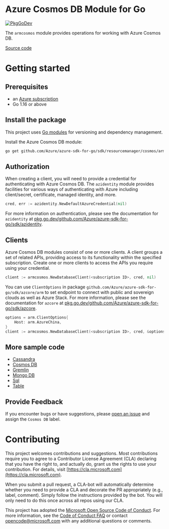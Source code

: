 # Azure Cosmos DB Module for Go

[![PkgGoDev](https://pkg.go.dev/badge/github.com/Azure/azure-sdk-for-go/sdk/resourcemanager/cosmos/armcosmos)](https://pkg.go.dev/github.com/Azure/azure-sdk-for-go/sdk/resourcemanager/cosmos/armcosmos)

The `armcosmos` module provides operations for working with Azure Cosmos DB.

[Source code](https://github.com/Azure/azure-sdk-for-go/tree/main/sdk/resourcemanager/cosmos/armcosmos)

# Getting started

## Prerequisites

- an [Azure subscription](https://azure.microsoft.com/free/)
- Go 1.16 or above

## Install the package

This project uses [Go modules](https://github.com/golang/go/wiki/Modules) for versioning and dependency management.

Install the Azure Cosmos DB module:

```sh
go get github.com/Azure/azure-sdk-for-go/sdk/resourcemanager/cosmos/armcosmos
```

## Authorization

When creating a client, you will need to provide a credential for authenticating with Azure Cosmos DB.  The `azidentity` module provides facilities for various ways of authenticating with Azure including client/secret, certificate, managed identity, and more.

```go
cred, err := azidentity.NewDefaultAzureCredential(nil)
```

For more information on authentication, please see the documentation for `azidentity` at [pkg.go.dev/github.com/Azure/azure-sdk-for-go/sdk/azidentity](https://pkg.go.dev/github.com/Azure/azure-sdk-for-go/sdk/azidentity).

## Clients

Azure Cosmos DB modules consist of one or more clients.  A client groups a set of related APIs, providing access to its functionality within the specified subscription.  Create one or more clients to access the APIs you require using your credential.

```go
client := armcosmos.NewDatabaseClient(<subscription ID>, cred, nil)
```

You can use `ClientOptions` in package `github.com/Azure/azure-sdk-for-go/sdk/azcore/arm` to set endpoint to connect with public and sovereign clouds as well as Azure Stack. For more information, please see the documentation for `azcore` at [pkg.go.dev/github.com/Azure/azure-sdk-for-go/sdk/azcore](https://pkg.go.dev/github.com/Azure/azure-sdk-for-go/sdk/azcore).

```go
options = arm.ClientOptions{
    Host: arm.AzureChina,
}
client := armcosmos.NewDatabaseClient(<subscription ID>, cred, &options)
```

## More sample code

- [Cassandra](https://aka.ms/azsdk/go/mgmt/samples?path=cosmos/cassandra)
- [Cosmos DB](https://aka.ms/azsdk/go/mgmt/samples?path=cosmos/cosmosdb)
- [Gremlin](https://aka.ms/azsdk/go/mgmt/samples?path=cosmos/gremlin)
- [Mongo DB](https://aka.ms/azsdk/go/mgmt/samples?path=cosmos/mongodb)
- [Sql](https://aka.ms/azsdk/go/mgmt/samples?path=cosmos/sql)
- [Table](https://aka.ms/azsdk/go/mgmt/samples?path=cosmos/table)

## Provide Feedback

If you encounter bugs or have suggestions, please
[open an issue](https://github.com/Azure/azure-sdk-for-go/issues) and assign the `Cosmos DB` label.

# Contributing

This project welcomes contributions and suggestions. Most contributions require
you to agree to a Contributor License Agreement (CLA) declaring that you have
the right to, and actually do, grant us the rights to use your contribution.
For details, visit [https://cla.microsoft.com](https://cla.microsoft.com).

When you submit a pull request, a CLA-bot will automatically determine whether
you need to provide a CLA and decorate the PR appropriately (e.g., label,
comment). Simply follow the instructions provided by the bot. You will only
need to do this once across all repos using our CLA.

This project has adopted the
[Microsoft Open Source Code of Conduct](https://opensource.microsoft.com/codeofconduct/).
For more information, see the
[Code of Conduct FAQ](https://opensource.microsoft.com/codeofconduct/faq/)
or contact [opencode@microsoft.com](mailto:opencode@microsoft.com) with any
additional questions or comments.